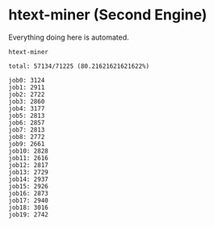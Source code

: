 # htext-miner (Second Engine)

Everything doing here is automated.

```
htext-miner

total: 57134/71225 (80.21621621621622%)

job0: 3124
job1: 2911
job2: 2722
job3: 2860
job4: 3177
job5: 2813
job6: 2857
job7: 2813
job8: 2772
job9: 2661
job10: 2828
job11: 2616
job12: 2817
job13: 2729
job14: 2937
job15: 2926
job16: 2873
job17: 2940
job18: 3016
job19: 2742
```